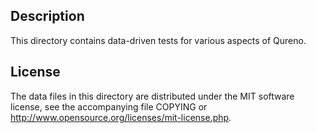 Description
------------

This directory contains data-driven tests for various aspects of Qureno.

License
--------

The data files in this directory are distributed under the MIT software
license, see the accompanying file COPYING or
http://www.opensource.org/licenses/mit-license.php.

